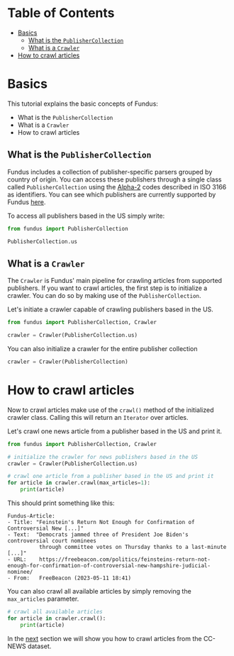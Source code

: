 # Table of Contents

* [Basics](#basics)
  * [What is the `PublisherCollection`](#what-is-the-publishercollection)
  * [What is a `Crawler`](#what-is-a-crawler)
* [How to crawl articles](#how-to-crawl-articles)

# Basics

This tutorial explains the basic concepts of Fundus:
- What is the `PublisherCollection`
- What is a `Crawler`
- How to crawl articles

## What is the `PublisherCollection`

Fundus includes a collection of publisher-specific parsers grouped by country of origin.
You can access these publishers through a single class called `PublisherCollection` using the [Alpha-2](https://www.iban.com/country-codes) codes described in ISO 3166 as identifiers.
You can see which publishers are currently supported by Fundus [here](supported_publishers.md).

To access all publishers based in the US simply write:

````python
from fundus import PublisherCollection

PublisherCollection.us
````

## What is a `Crawler`

The `Crawler` is Fundus' main pipeline for crawling articles from supported publishers.
If you want to crawl articles, the first step is to initialize a crawler.
You can do so by making use of the `PublisherCollection`.

Let's initiate a crawler capable of crawling publishers based in the US.

````python
from fundus import PublisherCollection, Crawler

crawler = Crawler(PublisherCollection.us)
````

You can also initialize a crawler for the entire publisher collection

```` python
crawler = Crawler(PublisherCollection)
````

# How to crawl articles

Now to crawl articles make use of the `crawl()` method of the initialized crawler class.
Calling this will return an `Iterator` over articles.

Let's crawl one news article from a publisher based in the US and print it.

````python
from fundus import PublisherCollection, Crawler

# initialize the crawler for news publishers based in the US
crawler = Crawler(PublisherCollection.us)

# crawl one article from a publisher based in the US and print it
for article in crawler.crawl(max_articles=1):
    print(article)
````

This should print something like this:

```console
Fundus-Article:
- Title: "Feinstein's Return Not Enough for Confirmation of Controversial New [...]"
- Text:  "Democrats jammed three of President Joe Biden's controversial court nominees
          through committee votes on Thursday thanks to a last-minute [...]"
- URL:    https://freebeacon.com/politics/feinsteins-return-not-enough-for-confirmation-of-controversial-new-hampshire-judicial-nominee/
- From:   FreeBeacon (2023-05-11 18:41)
```

You can also crawl all available articles by simply removing the `max_articles` parameter.

```` python
# crawl all available articles
for article in crawler.crawl():
    print(article)
````


In the [next](2_crawl_from_cc_news.md) section we will show you how to crawl articles from the CC-NEWS dataset.